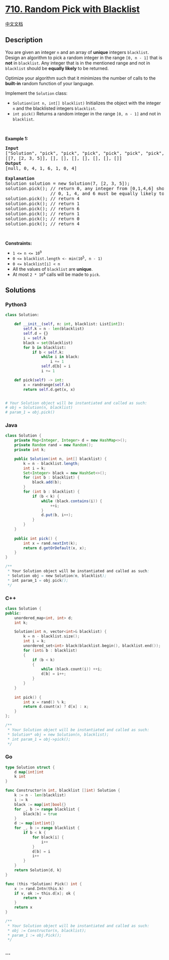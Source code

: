 # [710. Random Pick with Blacklist](https://leetcode.com/problems/random-pick-with-blacklist)

[中文文档](/solution/0700-0799/0710.Random%20Pick%20with%20Blacklist/README.md)

## Description

<p>You are given an integer <code>n</code> and an array of <strong>unique</strong> integers <code>blacklist</code>. Design an algorithm to pick a random integer in the range <code>[0, n - 1]</code> that is <strong>not</strong> in <code>blacklist</code>. Any integer that is in the mentioned range and not in <code>blacklist</code> should be <strong>equally likely</strong> to be returned.</p>

<p>Optimize your algorithm such that it minimizes the number of calls to the <strong>built-in</strong> random function of your language.</p>

<p>Implement the <code>Solution</code> class:</p>

<ul>
	<li><code>Solution(int n, int[] blacklist)</code> Initializes the object with the integer <code>n</code> and the blacklisted integers <code>blacklist</code>.</li>
	<li><code>int pick()</code> Returns a random integer in the range <code>[0, n - 1]</code> and not in <code>blacklist</code>.</li>
</ul>

<p>&nbsp;</p>
<p><strong>Example 1:</strong></p>

<pre>
<strong>Input</strong>
[&quot;Solution&quot;, &quot;pick&quot;, &quot;pick&quot;, &quot;pick&quot;, &quot;pick&quot;, &quot;pick&quot;, &quot;pick&quot;, &quot;pick&quot;]
[[7, [2, 3, 5]], [], [], [], [], [], [], []]
<strong>Output</strong>
[null, 0, 4, 1, 6, 1, 0, 4]

<strong>Explanation</strong>
Solution solution = new Solution(7, [2, 3, 5]);
solution.pick(); // return 0, any integer from [0,1,4,6] should be ok. Note that for every call of pick,
                 // 0, 1, 4, and 6 must be equally likely to be returned (i.e., with probability 1/4).
solution.pick(); // return 4
solution.pick(); // return 1
solution.pick(); // return 6
solution.pick(); // return 1
solution.pick(); // return 0
solution.pick(); // return 4
</pre>

<p>&nbsp;</p>
<p><strong>Constraints:</strong></p>

<ul>
	<li><code>1 &lt;= n &lt;= 10<sup>9</sup></code></li>
	<li><code>0 &lt;= blacklist.length &lt;- min(10<sup>5</sup>, n - 1)</code></li>
	<li><code>0 &lt;= blacklist[i] &lt; n</code></li>
	<li>All the values of <code>blacklist</code> are <strong>unique</strong>.</li>
	<li>At most <code>2 * 10<sup>4</sup></code> calls will be made to <code>pick</code>.</li>
</ul>

## Solutions

<!-- tabs:start -->

### **Python3**

```python
class Solution:

    def __init__(self, n: int, blacklist: List[int]):
        self.k = n - len(blacklist)
        self.d = {}
        i = self.k
        black = set(blacklist)
        for b in blacklist:
            if b < self.k:
                while i in black:
                    i += 1
                self.d[b] = i
                i += 1

    def pick(self) -> int:
        x = randrange(self.k)
        return self.d.get(x, x)


# Your Solution object will be instantiated and called as such:
# obj = Solution(n, blacklist)
# param_1 = obj.pick()
```

### **Java**

```java
class Solution {
    private Map<Integer, Integer> d = new HashMap<>();
    private Random rand = new Random();
    private int k;

    public Solution(int n, int[] blacklist) {
        k = n - blacklist.length;
        int i = k;
        Set<Integer> black = new HashSet<>();
        for (int b : blacklist) {
            black.add(b);
        }
        for (int b : blacklist) {
            if (b < k) {
                while (black.contains(i)) {
                    ++i;
                }
                d.put(b, i++);
            }
        }
    }
    
    public int pick() {
        int x = rand.nextInt(k);
        return d.getOrDefault(x, x);
    }
}

/**
 * Your Solution object will be instantiated and called as such:
 * Solution obj = new Solution(n, blacklist);
 * int param_1 = obj.pick();
 */
```

### **C++**

```cpp
class Solution {
public:
    unordered_map<int, int> d;
    int k;

    Solution(int n, vector<int>& blacklist) {
        k = n - blacklist.size();
        int i = k;
        unordered_set<int> black(blacklist.begin(), blacklist.end());
        for (int& b : blacklist)
        {
            if (b < k)
            {
                while (black.count(i)) ++i;
                d[b] = i++;
            }
        }
    }
    
    int pick() {
        int x = rand() % k;
        return d.count(x) ? d[x] : x;
    }
};

/**
 * Your Solution object will be instantiated and called as such:
 * Solution* obj = new Solution(n, blacklist);
 * int param_1 = obj->pick();
 */
```

### **Go**

```go
type Solution struct {
	d map[int]int
	k int
}

func Constructor(n int, blacklist []int) Solution {
	k := n - len(blacklist)
	i := k
	black := map[int]bool{}
	for _, b := range blacklist {
		black[b] = true
	}
	d := map[int]int{}
	for _, b := range blacklist {
		if b < k {
			for black[i] {
				i++
			}
			d[b] = i
			i++
		}
	}
	return Solution{d, k}
}

func (this *Solution) Pick() int {
	x := rand.Intn(this.k)
	if v, ok := this.d[x]; ok {
		return v
	}
	return x
}

/**
 * Your Solution object will be instantiated and called as such:
 * obj := Constructor(n, blacklist);
 * param_1 := obj.Pick();
 */
```

### **...**

```

```

<!-- tabs:end -->
